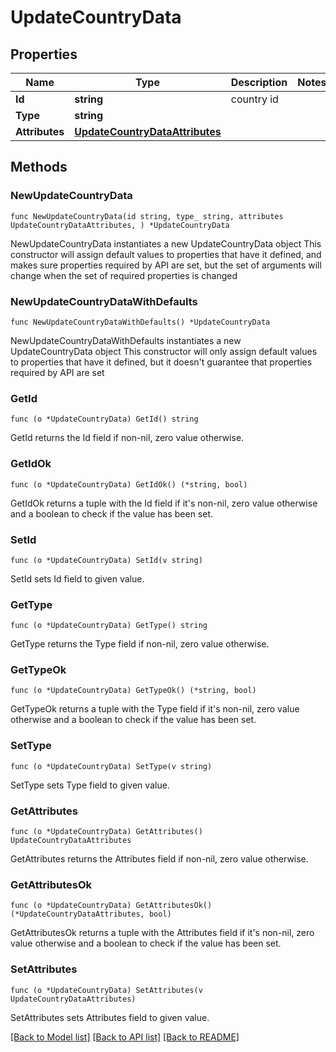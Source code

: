 # UpdateCountryData

## Properties

Name | Type | Description | Notes
------------ | ------------- | ------------- | -------------
**Id** | **string** | country id | 
**Type** | **string** |  | 
**Attributes** | [**UpdateCountryDataAttributes**](UpdateCountryDataAttributes.md) |  | 

## Methods

### NewUpdateCountryData

`func NewUpdateCountryData(id string, type_ string, attributes UpdateCountryDataAttributes, ) *UpdateCountryData`

NewUpdateCountryData instantiates a new UpdateCountryData object
This constructor will assign default values to properties that have it defined,
and makes sure properties required by API are set, but the set of arguments
will change when the set of required properties is changed

### NewUpdateCountryDataWithDefaults

`func NewUpdateCountryDataWithDefaults() *UpdateCountryData`

NewUpdateCountryDataWithDefaults instantiates a new UpdateCountryData object
This constructor will only assign default values to properties that have it defined,
but it doesn't guarantee that properties required by API are set

### GetId

`func (o *UpdateCountryData) GetId() string`

GetId returns the Id field if non-nil, zero value otherwise.

### GetIdOk

`func (o *UpdateCountryData) GetIdOk() (*string, bool)`

GetIdOk returns a tuple with the Id field if it's non-nil, zero value otherwise
and a boolean to check if the value has been set.

### SetId

`func (o *UpdateCountryData) SetId(v string)`

SetId sets Id field to given value.


### GetType

`func (o *UpdateCountryData) GetType() string`

GetType returns the Type field if non-nil, zero value otherwise.

### GetTypeOk

`func (o *UpdateCountryData) GetTypeOk() (*string, bool)`

GetTypeOk returns a tuple with the Type field if it's non-nil, zero value otherwise
and a boolean to check if the value has been set.

### SetType

`func (o *UpdateCountryData) SetType(v string)`

SetType sets Type field to given value.


### GetAttributes

`func (o *UpdateCountryData) GetAttributes() UpdateCountryDataAttributes`

GetAttributes returns the Attributes field if non-nil, zero value otherwise.

### GetAttributesOk

`func (o *UpdateCountryData) GetAttributesOk() (*UpdateCountryDataAttributes, bool)`

GetAttributesOk returns a tuple with the Attributes field if it's non-nil, zero value otherwise
and a boolean to check if the value has been set.

### SetAttributes

`func (o *UpdateCountryData) SetAttributes(v UpdateCountryDataAttributes)`

SetAttributes sets Attributes field to given value.



[[Back to Model list]](../README.md#documentation-for-models) [[Back to API list]](../README.md#documentation-for-api-endpoints) [[Back to README]](../README.md)


